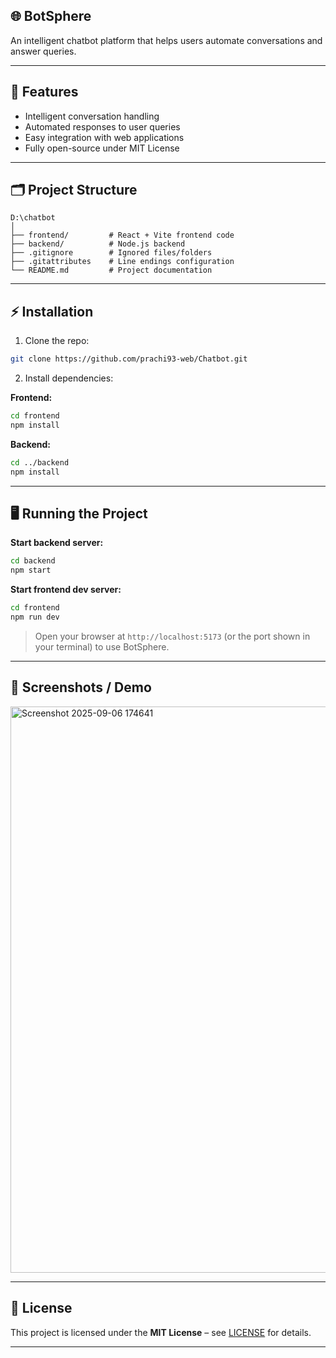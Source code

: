 ## 🌐 BotSphere

An intelligent chatbot platform that helps users automate conversations and answer queries.

---

## 🚀 Features

* Intelligent conversation handling
* Automated responses to user queries
* Easy integration with web applications
* Fully open-source under MIT License

---

## 🗂 Project Structure

```
D:\chatbot
│
├── frontend/         # React + Vite frontend code
├── backend/          # Node.js backend
├── .gitignore        # Ignored files/folders
├── .gitattributes    # Line endings configuration
└── README.md         # Project documentation
```

---

## ⚡ Installation

1. Clone the repo:

```bash
git clone https://github.com/prachi93-web/Chatbot.git
```

2. Install dependencies:

**Frontend:**

```bash
cd frontend
npm install
```

**Backend:**

```bash
cd ../backend
npm install
```

---

## 🖥 Running the Project

**Start backend server:**

```bash
cd backend
npm start
```

**Start frontend dev server:**

```bash
cd frontend
npm run dev
```

> Open your browser at `http://localhost:5173` (or the port shown in your terminal) to use BotSphere.

---

## 🎨 Screenshots / Demo

<img width="1885" height="906" alt="Screenshot 2025-09-06 174641" src="https://github.com/user-attachments/assets/fa05e68b-ce34-4698-b2b1-2893610ea84e" />


---

## 📄 License

This project is licensed under the **MIT License** – see [LICENSE](LICENSE) for details.

---
